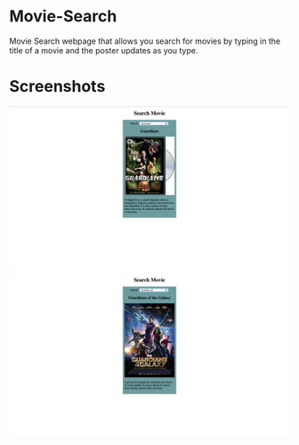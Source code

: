 # Movie-Search
Movie Search webpage that allows you search for movies by typing in the title of a movie  and the poster updates as you type.

# Screenshots
<img src="images/Screenshot1.png">
<img src="images/Screenshot2.png">
